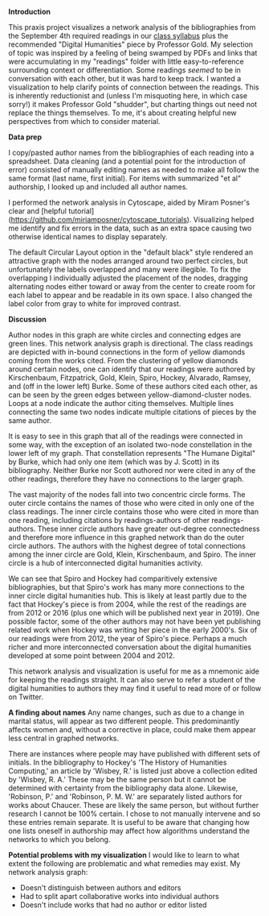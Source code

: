 **Introduction**

This praxis project visualizes a network analysis of the bibliographies from the September 4th required readings in our [class syllabus](https://dhintro18.commons.gc.cuny.edu/syllabus/) plus the recommended "Digital Humanities" piece by Professor Gold. My selection of topic was inspired by a feeling of being swamped by PDFs and links that were accumulating in my "readings" folder with little easy-to-reference surrounding context or differentiation. Some readings *seemed* to be in conversation with each other, but it was hard to keep track. I wanted a visualization to help clarify points of connection between the readings. This is inherently reductionist and (unless I'm misquoting here, in which case sorry!) it makes Professor Gold "shudder", but charting things out need not replace the things themselves. To me, it's about creating helpful new perspectives from which to consider material.


**Data prep**

I copy/pasted author names from the bibliographies of each reading into a spreadsheet. Data cleaning (and a potential point for the introduction of error) consisted of manually editing names as needed to make all follow the same format (last name, first initial). For items with summarized "et al" authorship, I looked up and included all author names.

I performed the network analysis in Cytoscape, aided by Miram Posner's clear and [helpful tutorial] (https://github.com/miriamposner/cytoscape_tutorials). Visualizing helped me identify and fix errors in the data, such as an extra space causing two otherwise identical names to display separately.

The default Circular Layout option in the "default black" style rendered an attractive graph with the nodes arranged around two perfect circles, but unfortunately the labels overlapped and many were illegible. To fix the overlapping I individually adjusted the placement of the nodes, dragging alternating nodes either toward or away from the center to create room for each label to appear and be readable in its own space. I also changed the label color from gray to white for improved contrast.


**Discussion**

Author nodes in this graph are white circles and connecting edges are green lines. This network analysis graph is directional. The class readings are depicted with in-bound connections in the form of yellow diamonds coming from the works cited. From the clustering of yellow diamonds around certain nodes, one can identify that our readings were authored by Kirschenbaum, Fitzpatrick, Gold, Klein, Spiro, Hockey, Alvarado, Ramsey, and (off in the lower left) Burke. Some of these authors cited each other, as can be seen by the green edges between yellow-diamond-cluster nodes. Loops at a node indicate the author citing themselves. Multiple lines connecting the same two nodes indicate multiple citations of pieces by the same author.

It is easy to see in this graph that all of the readings were connected in some way, with the exception of an isolated two-node constellation in the lower left of my graph. That constellation represents "The Humane Digital" by Burke, which had only one item (which was by J. Scott) in its bibliography. Neither Burke nor Scott authored nor were cited in any of the other readings, therefore they have no connections to the larger graph.

The vast majority of the nodes fall into two concentric circle forms. The outer circle contains the names of those who were cited in only one of the class readings. The inner circle contains those who were cited in more than one reading, including citations by readings-authors of other readings-authors. These inner circle authors have greater out-degree connectedness and therefore more influence in this graphed network than do the outer circle authors. The authors with the highest degree of total connections among the inner circle are Gold, Klein, Kirschenbaum, and Spiro. The inner circle is a hub of interconnected digital humanities activity.

We can see that Spiro and Hockey had comparitively extensive bibliographies, but that Spiro's work has many more connections to the inner circle digital humanities hub. This is likely at least partly due to the fact that Hockey's piece is from 2004, while the rest of the readings are from 2012 or 2016 (plus one which will be published next year in 2019). One possible factor, some of the other authors may not have been yet publishing related work when Hockey was writing her piece in the early 2000's. Six of our readings were from 2012, the year of Spiro's piece. Perhaps a much richer and more interconnected conversation about the digital humanities developed at some point between 2004 and 2012.

This network analysis and visualization is useful for me as a mnemonic aide for keeping the readings straight. It can also serve to refer a student of the digital humanities to authors they may find it useful to read more of or follow on Twitter.


**A finding about names**
Any name changes, such as due to a change in marital status, will appear as two different people. This predominantly affects women and, without a corrective in place, could make them appear less central in graphed networks.

There are instances where people may have published with different sets of initials. In the bibliography to Hockey's 'The History of Humanities Computing,' an article by 'Wisbey, R.' is listed just above a collection edited by 'Wisbey, R. A.' These may be the same person but it cannot be determined with certainty from the bibliography data alone. Likewise, 'Robinson, P.' and 'Robinson, P. M. W.' are separately listed authors for works about Chaucer. These are likely the same person, but without further research I cannot be 100% certain. I chose to not manually intervene and so these entries remain separate. It is useful to be aware that changing how one lists oneself in authorship may affect how algorithms understand the networks to which you belong. 


**Potential problems with my visualization**
I would like to learn to what extent the following are problematic and what remedies may exist. My network analysis graph:
* Doesn't distinguish between authors and editors
* Had to split apart collaborative works into individual authors
* Doesn't include works that had no author or editor listed





